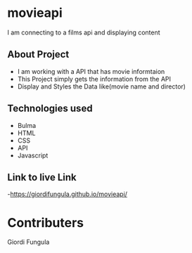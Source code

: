 # movieapi
I am connecting to a films api and displaying content

## About Project
- I am working with a API that has movie informtaion
- This Project simply gets the information from the API
- Display and Styles the Data like(movie name and director)

## Technologies used
 - Bulma
 - HTML
 - CSS
 - API
 - Javascript

 ## Link to live Link
 -https://giordifungula.github.io/movieapi/

 # Contributers
 Giordi Fungula